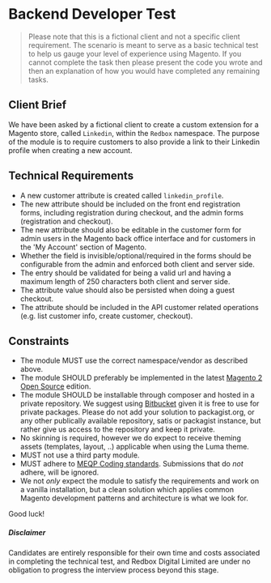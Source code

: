 # Backend Developer Test

> Please note that this is a fictional client and not a specific client requirement.
> The scenario is meant to serve as a basic technical test to help us gauge your level of experience using Magento.
> If you cannot complete the task then please present the code you wrote and then an explanation of how you would have completed any remaining tasks.

## Client Brief

We have been asked by a fictional client to create a custom extension for a Magento store, called `Linkedin`, within the `Redbox` namespace. The purpose of the module is to require customers to also provide a link to their Linkedin profile when creating a new account.

## Technical Requirements

- A new customer attribute is created called `linkedin_profile`.
- The new attribute should be included on the front end registration forms, including registration during checkout, and the admin forms (registration and checkout).
- The new attribute should also be editable in the customer form for admin users in the Magento back office interface and for customers in the 'My Account' section of Magento.
- Whether the field is invisible/optional/required in the forms should be configurable from the admin and enforced both client and server side.
- The entry should be validated for being a valid url and having a maximum length of 250 characters both client and server side.
- The attribute value should also be persisted when doing a guest checkout.
- The attribute should be included in the API customer related operations (e.g. list customer info, create customer, checkout).

## Constraints

- The module MUST use the correct namespace/vendor as described above.
- The module SHOULD preferably be implemented in the latest [Magento 2 Open Source](https://github.com/magento/magento2) edition.
- The module SHOULD be installable through composer and hosted in a private repository. We suggest using [Bitbucket](https://bitbucket.org/account/signup/) given it is free to use for private packages. Please do not add your solution to packagist.org, or any other publically available repository, satis or packagist instance, but rather give us access to the repository and keep it private.
- No skinning is required, however we do expect to receive theming assets (templates, layout, ..) applicable when using the Luma theme.
- MUST not use a third party module.
- MUST adhere to [MEQP Coding standards](https://github.com/magento/marketplace-eqp). Submissions that do _not_ adhere, will be ignored.
- We not _only_ expect the module to satisfy the requirements and work on a vanilla installation, but a clean solution which applies common Magento development patterns and architecture is what we look for.

Good luck!

##### Disclaimer
Candidates are entirely responsible for their own time and costs associated in completing the technical test, and Redbox Digital Limited are under no obligation to progress the interview process beyond this stage.
